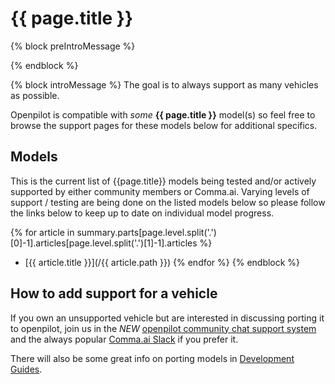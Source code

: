 # {{ page.title }}

{% block preIntroMessage %}

{% endblock %}

{% block introMessage %}
The goal is to always support as many vehicles as possible.

Openpilot is compatible with *some* **{{ page.title }}** model(s) so feel free to browse the support pages for these models below for additional specifics.

## Models

This is the current list of {{page.title}} models being tested and/or actively supported by either community members or Comma.ai.  Varying levels of support / testing are being done on the listed models below so please follow the links below to keep up to date on individual model progress.

{% for article in summary.parts[page.level.split('.')[0]-1].articles[page.level.split('.')[1]-1].articles %}
 - [{{ article.title }}](/{{ article.path }})
{% endfor %}
{% endblock %}

## How to add support for a vehicle

If you own an unsupported vehicle but are interested in discussing porting it to openpilot, join us in the *NEW* [openpilot community chat support system](https://spectrum.chat/openpilot) and the always popular [Comma.ai Slack](https://slack.comma.ai/) if you prefer it.

There will also be some great info on porting models in [Development Guides](../../development/guides/).

